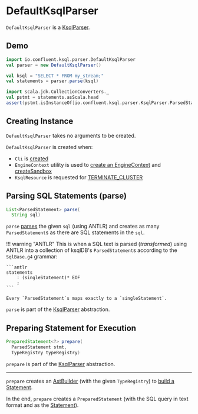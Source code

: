 # DefaultKsqlParser

`DefaultKsqlParser` is a [KsqlParser](KsqlParser.md).

## Demo

```scala
import io.confluent.ksql.parser.DefaultKsqlParser
val parser = new DefaultKsqlParser()

val ksql = "SELECT * FROM my_stream;"
val statements = parser.parse(ksql)

import scala.jdk.CollectionConverters._
val pstmt = statements.asScala.head
assert(pstmt.isInstanceOf[io.confluent.ksql.parser.KsqlParser.ParsedStatement])
```

## Creating Instance

`DefaultKsqlParser` takes no arguments to be created.

`DefaultKsqlParser` is created when:

* `Cli` is [created](../cli/Cli.md#KSQL_PARSER)
* `EngineContext` utility is used to [create an EngineContext](../EngineContext.md#create) and [createSandbox](../EngineContext.md#createSandbox)
* `KsqlResource` is requested for [TERMINATE_CLUSTER](../rest/KsqlResource.md#TERMINATE_CLUSTER)

## <span id="parse"> Parsing SQL Statements (parse)

```java
List<ParsedStatement> parse(
  String sql)
```

`parse` [parses](#getParseTree) the given `sql` (using ANTLR) and creates as many `ParsedStatement`s as there are SQL statements in the `sql`.

!!! warning "ANTLR"
    This is when a SQL text is parsed (_transformed_) using ANTLR into a collection of ksqlDB's `ParsedStatement`s according to the `SqlBase.g4` grammar:

    ```antlr
    statements
        : (singleStatement)* EOF
        ;
    ```

    Every `ParsedStatement`s maps exactly to a `singleStatement`.

`parse` is part of the [KsqlParser](KsqlParser.md#parse) abstraction.

## <span id="prepare"> Preparing Statement for Execution

```java
PreparedStatement<?> prepare(
  ParsedStatement stmt,
  TypeRegistry typeRegistry)
```

`prepare` is part of the [KsqlParser](KsqlParser.md#prepare) abstraction.

---

`prepare` creates an [AstBuilder](AstBuilder.md) (with the given `TypeRegistry`) to [build a Statement](AstBuilder.md#buildStatement).

In the end, `prepare` creates a `PreparedStatement` (with the SQL query in text format and as the [Statement](Statement.md)).
